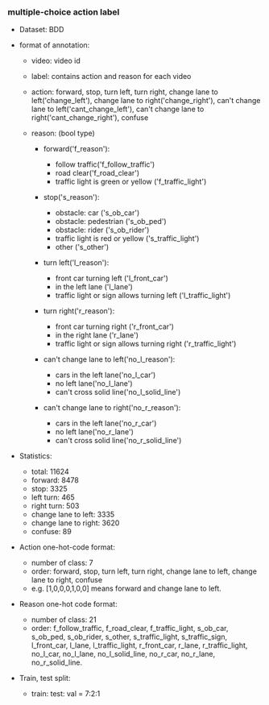 ### multiple-choice action label

- Dataset: BDD

- format of annotation:

  - video: video id

  - label: contains action and reason for each video

  - action: forward, stop, turn left, turn right, change lane to left('change_left'), change lane to right('change_right'), can't change lane to left('cant_change_left'), can't change lane to right('cant_change_right'), confuse

  - reason: (bool type)

    - forward('f_reason'): 	
      - follow traffic('f_follow_traffic')
      - road clear('f_road_clear')
      - traffic light is green or yellow ('f_traffic_light')
    - stop('s_reason'):
      - obstacle: car ('s_ob_car')
      - obstacle: pedestrian ('s_ob_ped')
      - obstacle: rider ('s_ob_rider')
      - traffic light is red or yellow ('s_traffic_light')
      - other ('s_other')
    - turn left('l_reason'):
      - front car turning left ('l_front_car')
      - in the left lane ('l_lane')
      - traffic light or sign allows turning left ('l_traffic_light')

    - turn right('r_reason'):
      - front car turning right ('r_front_car')
      - in the right lane ('r_lane')
      - traffic light or sign allows turning right ('r_traffic_light')
    - can't change lane to left('no_l_reason'):
      - cars in the left lane('no_l_car')
      - no left lane('no_l_lane')
      - can't cross solid line('no_l_solid_line')
    - can't change lane to right('no_r_reason'):
      - cars in the left lane('no_r_car')
      - no left lane('no_r_lane')
      - can't cross solid line('no_r_solid_line')
- Statistics: 
  - total: 11624
  - forward: 8478
  - stop: 3325
  - left turn: 465
  - right turn: 503
  - change lane to left: 3335
  - change lane to right: 3620
  - confuse: 89
- Action one-hot-code format: 
  - number of class: 7
  - order: forward, stop, turn left, turn right, change lane to left, change lane to right, confuse
  - e.g. [1,0,0,0,1,0,0] means forward and change lane to left.
- Reason one-hot code format:
  - number of class: 21
  - order: f_follow_traffic, f_road_clear, f_traffic_light, s_ob_car, s_ob_ped, s_ob_rider, s_other, s_traffic_light, s_traffic_sign, l_front_car, l_lane, l_traffic_light, r_front_car, r_lane, r_traffic_light, no_l_car, no_l_lane, no_l_solid_line, 
  no_r_car, no_r_lane, no_r_solid_line.
- Train, test split:
  - train: test: val = 7:2:1


    
